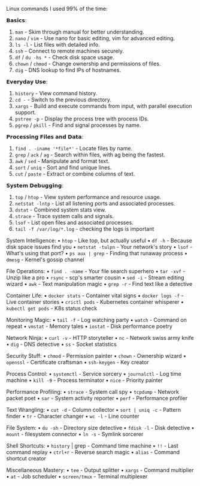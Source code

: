 Linux commands I used 99% of the time:

𝗕𝗮𝘀𝗶𝗰𝘀:
1. `man` - Skim through manual for better understanding.
2. `nano` / `vim` - Use nano for basic editing, vim for advanced editing.
3. `ls -l` - List files with detailed info.
4. `ssh` - Connect to remote machines securely.
5. `df` / `du -hs *` - Check disk space usage.
6. `chown` / `chmod` - Change ownership and permissions of files.
7. `dig` - DNS lookup to find IPs of hostnames.

𝗘𝘃𝗲𝗿𝘆𝗱𝗮𝘆 𝗨𝘀𝗲:
1. `history` - View command history.
2. `cd -` - Switch to the previous directory.
3. `xargs` - Build and execute commands from input, with parallel execution support.
4. `pstree -p` - Display the process tree with process IDs.
5. `pgrep` / `pkill` - Find and signal processes by name.

𝗣𝗿𝗼𝗰𝗲𝘀𝘀𝗶𝗻𝗴 𝗙𝗶𝗹𝗲𝘀 𝗮𝗻𝗱 𝗗𝗮𝘁𝗮:
1. `find . -iname '*file*'` - Locate files by name.
2. `grep` / `ack` / `ag` - Search within files, with ag being the fastest.
3. `awk` / `sed` - Manipulate and format text.
4. `sort` / `uniq` - Sort and find unique lines.
5. `cut` / `paste` - Extract or combine columns of text.
 
𝗦𝘆𝘀𝘁𝗲𝗺 𝗗𝗲𝗯𝘂𝗴𝗴𝗶𝗻𝗴:
1. `top` / `htop` - View system performance and resource usage.
2. `netstat -lntp` - List all listening ports and associated processes.
3. `dstat` - Combined system stats view.
4. `strace` - Trace system calls and signals.
5. `lsof` - List open files and associated processes.
6. `tail -f /var/log/*.log`  - checking the logs is important 

System Intelligence:
• `htop` - Like top, but actually useful
• `df -h` - Because disk space issues find you
• `netstat -tulpn` - Your network's story
• `lsof` - What's using that port?
• `ps aux | grep` - Finding that runaway process
• `dmesg` - Kernel's gossip channel

File Operations:
• `find . -name` - Your file search superhero
• `tar -xvf` - Unzip like a pro
• `rsync` - scp's smarter cousin
• `sed -i` - Stream editing wizard
• `awk` - Text manipulation magic
• `grep -r` - Find text like a detective

Container Life:
• `docker stats` - Container vital signs
• `docker logs -f` - Live container stories
• `crictl pods` - Kubernetes container whisperer
• `kubectl get pods` - K8s status check

Monitoring Magic:
• `tail -f` - Log watching party
• `watch` - Command on repeat
• `vmstat` - Memory tales
• `iostat` - Disk performance poetry

Network Ninja:
• `curl -v` - HTTP storyteller
• `nc` - Network swiss army knife
• `dig` - DNS detective
• `ss` - Socket statistics

Security Stuff:
• `chmod` - Permission painter
• `chown` - Ownership wizard
• `openssl` - Certificate craftsman
• `ssh-keygen` - Key creator

Process Control:
• `systemctl` - Service sorcery
• `journalctl` - Log time machine
• `kill -9` - Process terminator
• `nice` - Priority painter

Performance Profiling:
• `strace` - System call spy
• `tcpdump` - Network packet poet
• `sar` - System activity reporter
• `perf` - Performance profiler

Text Wrangling:
• `cut -d` - Column collector
• `sort | uniq -c` - Pattern finder
• `tr` - Character changer
• `wc -l` - Line counter

File System:
• `du -sh` - Directory size detective
• `fdisk -l` - Disk detective
• `mount` - filesystem connector
• `ln -s` - Symlink sorcerer

Shell Shortcuts:
• `history` | grep - Command time machine
• `!!` - Last command replay
• `ctrl+r` - Reverse search magic
• `alias` - Command shortcut creator

Miscellaneous Mastery:
• `tee` - Output splitter
• `xargs` - Command multiplier
• `at` - Job scheduler
• `screen/tmux` - Terminal multiplexer
